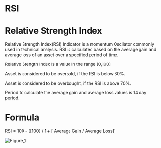 # RSI
# Relative Strength Index

Relative Strength Index(RSI) Indicator is a momentum Oscilator commonly used in technical analysis. RSI is calculated based on the average gain and average loss of an asset over a specified period of time.

Relative Stength Index is a value in the range [0,100]

Asset is considered to be oversold, if the RSI is below 30%.

Asset is considered to be overbought, if the RSI is above 70%.

Period to calculate the average gain and average loss values is 14 day period. 

# Formula
RSI = 100 - [[100] / 1 + [ Average Gain / Average Loss]]

![Figure_1](https://github.com/user-attachments/assets/6e36b2f6-1669-40dc-9762-0596975626d8)
